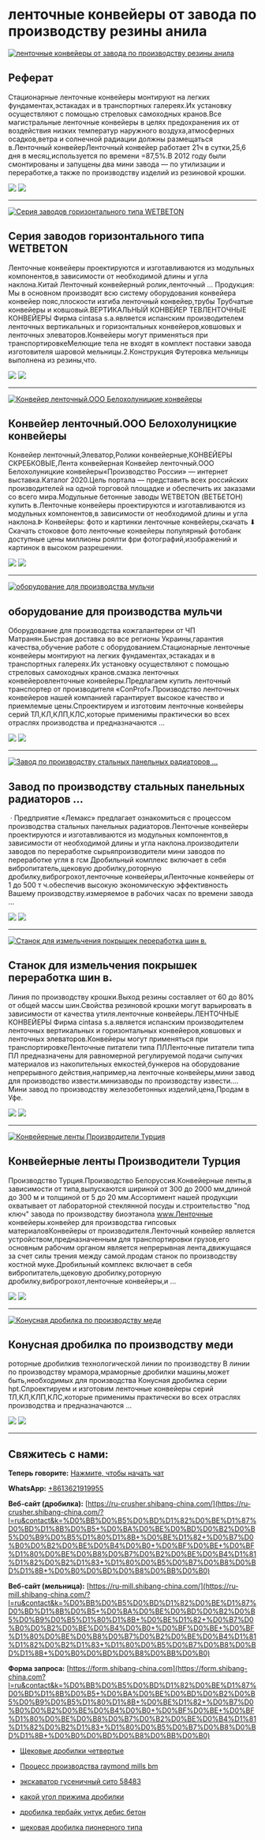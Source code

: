 # ленточные конвейеры от завода по производству резины анила

<a href="https://swt.shibang-china.com/?l=ru&img&k=%D0%BB%D0%B5%D0%BD%D1%82%D0%BE%D1%87%D0%BD%D1%8B%D0%B5+%D0%BA%D0%BE%D0%BD%D0%B2%D0%B5%D0%B9%D0%B5%D1%80%D1%8B+%D0%BE%D1%82+%D0%B7%D0%B0%D0%B2%D0%BE%D0%B4%D0%B0+%D0%BF%D0%BE+%D0%BF%D1%80%D0%BE%D0%B8%D0%B7%D0%B2%D0%BE%D0%B4%D1%81%D1%82%D0%B2%D1%83+%D1%80%D0%B5%D0%B7%D0%B8%D0%BD%D1%8B+%D0%B0%D0%BD%D0%B8%D0%BB%D0%B0" target="_blank">![ленточные конвейеры от завода по производству резины анила](http://static.shibang-china.com/all-800x300/682.jpg)</a>

## Реферат
Стационарные ленточные конвейеры монтируют на легких фундаментах,эстакадах и в транспортных галереях.Их установку осуществляют с помощью стреловых самоходных кранов.Все магистральные ленточные конвейеры в целях предохранения их от воздействия низких температур наружного воздуха,атмосферных осадков,ветра и солнечной радиации должны размещаться в.Ленточный конвейерЛенточный конвейер работает 21ч в сутки,25,6 дня в месяц,используется по времени =87,5%.В 2012 году были смонтированы и запущены два мини завода — по утилизации и переработке,а также по производству изделий из резиновой крошки.


<a href="https://whatsapp.shibangsoft.com/WhatsApp.php" target="_blank" title="WhatsApp">![](http://static.shibang-china.com/icon/whatsapp.png)</a> <a href="https://swt.shibang-china.com/?l=ru&icon&k=%D0%BB%D0%B5%D0%BD%D1%82%D0%BE%D1%87%D0%BD%D1%8B%D0%B5+%D0%BA%D0%BE%D0%BD%D0%B2%D0%B5%D0%B9%D0%B5%D1%80%D1%8B+%D0%BE%D1%82+%D0%B7%D0%B0%D0%B2%D0%BE%D0%B4%D0%B0+%D0%BF%D0%BE+%D0%BF%D1%80%D0%BE%D0%B8%D0%B7%D0%B2%D0%BE%D0%B4%D1%81%D1%82%D0%B2%D1%83+%D1%80%D0%B5%D0%B7%D0%B8%D0%BD%D1%8B+%D0%B0%D0%BD%D0%B8%D0%BB%D0%B0" target="_blank">![](http://static.shibang-china.com/icon/chat-ru.png)</a>

---

<a href="https://swt.shibang-china.com/?l=ru&img&k=%D0%BB%D0%B5%D0%BD%D1%82%D0%BE%D1%87%D0%BD%D1%8B%D0%B5+%D0%BA%D0%BE%D0%BD%D0%B2%D0%B5%D0%B9%D0%B5%D1%80%D1%8B+%D0%BE%D1%82+%D0%B7%D0%B0%D0%B2%D0%BE%D0%B4%D0%B0+%D0%BF%D0%BE+%D0%BF%D1%80%D0%BE%D0%B8%D0%B7%D0%B2%D0%BE%D0%B4%D1%81%D1%82%D0%B2%D1%83+%D1%80%D0%B5%D0%B7%D0%B8%D0%BD%D1%8B+%D0%B0%D0%BD%D0%B8%D0%BB%D0%B0" target="_blank">![Серия заводов горизонтального типа WETBETON](http://static.shibang-china.com/all-800x300/1413.jpg)</a>

## Серия заводов горизонтального типа WETBETON
Ленточные конвейеры проектируются и изготавливаются из модульных компонентов,в зависимости от необходимой длины и угла наклона.Китай Ленточный конвейерный ролик,ленточный … Продукция: Мы в основном производят всю систему оборудования конвейера конвейер пояс,плоскости изгиба ленточный конвейер,трубы Трубчатые конвейеры и ковшовый.ВЕРТИКАЛЬНЫЙ КОНВЕЙЕР ТEBЛЕНТОЧНЫЕ КОНВЕЙЕРЫ Фирма cintasa s.a.является испанским производителем ленточных вертикальных и горизонтальных конвейеров,ковшовых и ленточных элеваторов.Конвейеры могут применяться при транспортировкеМелющие тела не входят в комплект поставки завода изготовителя шаровой мельницы.2.Конструкция Футеровка мельницы выполнена из резины,что.


<a href="https://whatsapp.shibangsoft.com/WhatsApp.php" target="_blank" title="WhatsApp">![](http://static.shibang-china.com/icon/whatsapp.png)</a> <a href="https://swt.shibang-china.com/?l=ru&icon&k=%D0%BB%D0%B5%D0%BD%D1%82%D0%BE%D1%87%D0%BD%D1%8B%D0%B5+%D0%BA%D0%BE%D0%BD%D0%B2%D0%B5%D0%B9%D0%B5%D1%80%D1%8B+%D0%BE%D1%82+%D0%B7%D0%B0%D0%B2%D0%BE%D0%B4%D0%B0+%D0%BF%D0%BE+%D0%BF%D1%80%D0%BE%D0%B8%D0%B7%D0%B2%D0%BE%D0%B4%D1%81%D1%82%D0%B2%D1%83+%D1%80%D0%B5%D0%B7%D0%B8%D0%BD%D1%8B+%D0%B0%D0%BD%D0%B8%D0%BB%D0%B0" target="_blank">![](http://static.shibang-china.com/icon/chat-ru.png)</a>

---

<a href="https://swt.shibang-china.com/?l=ru&img&k=%D0%BB%D0%B5%D0%BD%D1%82%D0%BE%D1%87%D0%BD%D1%8B%D0%B5+%D0%BA%D0%BE%D0%BD%D0%B2%D0%B5%D0%B9%D0%B5%D1%80%D1%8B+%D0%BE%D1%82+%D0%B7%D0%B0%D0%B2%D0%BE%D0%B4%D0%B0+%D0%BF%D0%BE+%D0%BF%D1%80%D0%BE%D0%B8%D0%B7%D0%B2%D0%BE%D0%B4%D1%81%D1%82%D0%B2%D1%83+%D1%80%D0%B5%D0%B7%D0%B8%D0%BD%D1%8B+%D0%B0%D0%BD%D0%B8%D0%BB%D0%B0" target="_blank">![Конвейер ленточный.ООО Белохолуницкие конвейеры](http://static.shibang-china.com/all-800x300/801.jpg)</a>

## Конвейер ленточный.ООО Белохолуницкие конвейеры
Конвейер ленточный,Элеватор,Ролики конвейерные,КОНВЕЙЕРЫ СКРЕБКОВЫЕ,Лента конвейерная Конвейер ленточный.ООО Белохолуницкие конвейеры&#171;Производство России&#187; — интернет выставка.Каталог 2020.Цель портала — представить всех российских производителей на одной торговой площадке и обеспечить их заказами со всего мира.Модульные бетонные заводы WETBETON (ВЕТБЕТОН) купить в.Ленточные конвейеры проектируются и изготавливаются из модульных компонентов,в зависимости от необходимой длины и угла наклона.ᐈ Конвейеры: фото и картинки ленточные конвейеры,скачать ⬇ Скачать стоковое фото ленточные конвейеры популярный фотобанк доступные цены миллионы роялти фри фотографий,изображений и картинок в высоком разрешении.


<a href="https://whatsapp.shibangsoft.com/WhatsApp.php" target="_blank" title="WhatsApp">![](http://static.shibang-china.com/icon/whatsapp.png)</a> <a href="https://swt.shibang-china.com/?l=ru&icon&k=%D0%BB%D0%B5%D0%BD%D1%82%D0%BE%D1%87%D0%BD%D1%8B%D0%B5+%D0%BA%D0%BE%D0%BD%D0%B2%D0%B5%D0%B9%D0%B5%D1%80%D1%8B+%D0%BE%D1%82+%D0%B7%D0%B0%D0%B2%D0%BE%D0%B4%D0%B0+%D0%BF%D0%BE+%D0%BF%D1%80%D0%BE%D0%B8%D0%B7%D0%B2%D0%BE%D0%B4%D1%81%D1%82%D0%B2%D1%83+%D1%80%D0%B5%D0%B7%D0%B8%D0%BD%D1%8B+%D0%B0%D0%BD%D0%B8%D0%BB%D0%B0" target="_blank">![](http://static.shibang-china.com/icon/chat-ru.png)</a>

---

<a href="https://swt.shibang-china.com/?l=ru&img&k=%D0%BB%D0%B5%D0%BD%D1%82%D0%BE%D1%87%D0%BD%D1%8B%D0%B5+%D0%BA%D0%BE%D0%BD%D0%B2%D0%B5%D0%B9%D0%B5%D1%80%D1%8B+%D0%BE%D1%82+%D0%B7%D0%B0%D0%B2%D0%BE%D0%B4%D0%B0+%D0%BF%D0%BE+%D0%BF%D1%80%D0%BE%D0%B8%D0%B7%D0%B2%D0%BE%D0%B4%D1%81%D1%82%D0%B2%D1%83+%D1%80%D0%B5%D0%B7%D0%B8%D0%BD%D1%8B+%D0%B0%D0%BD%D0%B8%D0%BB%D0%B0" target="_blank">![оборудование для производства мульчи](http://static.shibang-china.com/all-800x300/786.jpg)</a>

## оборудование для производства мульчи
Оборудование для производства кожгалантереи от ЧП Матранян.Быстрая доставка во все регионы Украины,гарантия качества,обучение работе с оборудованием.Стационарные ленточные конвейеры монтируют на легких фундаментах,эстакадах и в транспортных галереях.Их установку осуществляют с помощью стреловых самоходных кранов.смазка ленточных конвейеровленточные конвейеры.Предлагаем купить ленточный транспортер от производителя &#171;ConProf&#187;.Производство ленточных конвейеров нашей компанией гарантирует высокое качество и приемлемые цены.Спроектируем и изготовим ленточные конвейеры серий ТЛ,КЛ,КЛП,КЛС,которые применимы практически во всех отраслях производства и предназначаются …


<a href="https://whatsapp.shibangsoft.com/WhatsApp.php" target="_blank" title="WhatsApp">![](http://static.shibang-china.com/icon/whatsapp.png)</a> <a href="https://swt.shibang-china.com/?l=ru&icon&k=%D0%BB%D0%B5%D0%BD%D1%82%D0%BE%D1%87%D0%BD%D1%8B%D0%B5+%D0%BA%D0%BE%D0%BD%D0%B2%D0%B5%D0%B9%D0%B5%D1%80%D1%8B+%D0%BE%D1%82+%D0%B7%D0%B0%D0%B2%D0%BE%D0%B4%D0%B0+%D0%BF%D0%BE+%D0%BF%D1%80%D0%BE%D0%B8%D0%B7%D0%B2%D0%BE%D0%B4%D1%81%D1%82%D0%B2%D1%83+%D1%80%D0%B5%D0%B7%D0%B8%D0%BD%D1%8B+%D0%B0%D0%BD%D0%B8%D0%BB%D0%B0" target="_blank">![](http://static.shibang-china.com/icon/chat-ru.png)</a>

---

<a href="https://swt.shibang-china.com/?l=ru&img&k=%D0%BB%D0%B5%D0%BD%D1%82%D0%BE%D1%87%D0%BD%D1%8B%D0%B5+%D0%BA%D0%BE%D0%BD%D0%B2%D0%B5%D0%B9%D0%B5%D1%80%D1%8B+%D0%BE%D1%82+%D0%B7%D0%B0%D0%B2%D0%BE%D0%B4%D0%B0+%D0%BF%D0%BE+%D0%BF%D1%80%D0%BE%D0%B8%D0%B7%D0%B2%D0%BE%D0%B4%D1%81%D1%82%D0%B2%D1%83+%D1%80%D0%B5%D0%B7%D0%B8%D0%BD%D1%8B+%D0%B0%D0%BD%D0%B8%D0%BB%D0%B0" target="_blank">![Завод по производству стальных панельных радиаторов …](http://static.shibang-china.com/all-800x300/175.jpg)</a>

## Завод по производству стальных панельных радиаторов …
&nbsp;&#0183;&#32;Предприятие &#171;Лемакс&#187; предлагает ознакомиться с процессом производства стальных панельных радиаторов.Ленточные конвейеры проектируются и изготавливаются из модульных компонентов,в зависимости от необходимой длины и угла наклона.производители заводов по переработке сырьяпроизводители мини заводов по переработке угля в гсм Дробильный комплекс включает в себя вибропитатель,щековую дробилку,роторную дробилку,виброгрохот,ленточные конвейеры,иЛенточные конвейеры от 1 до 500 т ч.обеспечив высокую экономическую эффективность Вашему производству.измеряемое в рабочих часах по времени завода …


<a href="https://whatsapp.shibangsoft.com/WhatsApp.php" target="_blank" title="WhatsApp">![](http://static.shibang-china.com/icon/whatsapp.png)</a> <a href="https://swt.shibang-china.com/?l=ru&icon&k=%D0%BB%D0%B5%D0%BD%D1%82%D0%BE%D1%87%D0%BD%D1%8B%D0%B5+%D0%BA%D0%BE%D0%BD%D0%B2%D0%B5%D0%B9%D0%B5%D1%80%D1%8B+%D0%BE%D1%82+%D0%B7%D0%B0%D0%B2%D0%BE%D0%B4%D0%B0+%D0%BF%D0%BE+%D0%BF%D1%80%D0%BE%D0%B8%D0%B7%D0%B2%D0%BE%D0%B4%D1%81%D1%82%D0%B2%D1%83+%D1%80%D0%B5%D0%B7%D0%B8%D0%BD%D1%8B+%D0%B0%D0%BD%D0%B8%D0%BB%D0%B0" target="_blank">![](http://static.shibang-china.com/icon/chat-ru.png)</a>

---

<a href="https://swt.shibang-china.com/?l=ru&img&k=%D0%BB%D0%B5%D0%BD%D1%82%D0%BE%D1%87%D0%BD%D1%8B%D0%B5+%D0%BA%D0%BE%D0%BD%D0%B2%D0%B5%D0%B9%D0%B5%D1%80%D1%8B+%D0%BE%D1%82+%D0%B7%D0%B0%D0%B2%D0%BE%D0%B4%D0%B0+%D0%BF%D0%BE+%D0%BF%D1%80%D0%BE%D0%B8%D0%B7%D0%B2%D0%BE%D0%B4%D1%81%D1%82%D0%B2%D1%83+%D1%80%D0%B5%D0%B7%D0%B8%D0%BD%D1%8B+%D0%B0%D0%BD%D0%B8%D0%BB%D0%B0" target="_blank">![Станок для измельчения покрышек переработка шин в.](http://static.shibang-china.com/all-800x300/1022.jpg)</a>

## Станок для измельчения покрышек переработка шин в.
Линия по производству крошки.Выход резины составляет от 60 до 80% от общей массы шин.Свойства резиновой крошки могут варьировать в зависимости от качества утиля.ленточные конвейеры.ЛЕНТОЧНЫЕ КОНВЕЙЕРЫ Фирма cintasa s.a.является испанским производителем ленточных вертикальных и горизонтальных конвейеров,ковшовых и ленточных элеваторов.Конвейеры могут применяться при транспортировкеЛенточные питатели типа ПЛЛенточные питатели типа ПЛ предназначены для равномерной регулируемой подачи сыпучих материалов из накопительных емкостей,бункеров на оборудование непрерывного действия,например,на ленточные конвейеры,мини завод для производство извести.минизаводы по производству извести.… Мини завод по производству железобетонных изделий,цена,Продам в Уфе.


<a href="https://whatsapp.shibangsoft.com/WhatsApp.php" target="_blank" title="WhatsApp">![](http://static.shibang-china.com/icon/whatsapp.png)</a> <a href="https://swt.shibang-china.com/?l=ru&icon&k=%D0%BB%D0%B5%D0%BD%D1%82%D0%BE%D1%87%D0%BD%D1%8B%D0%B5+%D0%BA%D0%BE%D0%BD%D0%B2%D0%B5%D0%B9%D0%B5%D1%80%D1%8B+%D0%BE%D1%82+%D0%B7%D0%B0%D0%B2%D0%BE%D0%B4%D0%B0+%D0%BF%D0%BE+%D0%BF%D1%80%D0%BE%D0%B8%D0%B7%D0%B2%D0%BE%D0%B4%D1%81%D1%82%D0%B2%D1%83+%D1%80%D0%B5%D0%B7%D0%B8%D0%BD%D1%8B+%D0%B0%D0%BD%D0%B8%D0%BB%D0%B0" target="_blank">![](http://static.shibang-china.com/icon/chat-ru.png)</a>

---

<a href="https://swt.shibang-china.com/?l=ru&img&k=%D0%BB%D0%B5%D0%BD%D1%82%D0%BE%D1%87%D0%BD%D1%8B%D0%B5+%D0%BA%D0%BE%D0%BD%D0%B2%D0%B5%D0%B9%D0%B5%D1%80%D1%8B+%D0%BE%D1%82+%D0%B7%D0%B0%D0%B2%D0%BE%D0%B4%D0%B0+%D0%BF%D0%BE+%D0%BF%D1%80%D0%BE%D0%B8%D0%B7%D0%B2%D0%BE%D0%B4%D1%81%D1%82%D0%B2%D1%83+%D1%80%D0%B5%D0%B7%D0%B8%D0%BD%D1%8B+%D0%B0%D0%BD%D0%B8%D0%BB%D0%B0" target="_blank">![Конвейерные ленты Производители Турция](http://static.shibang-china.com/all-800x300/60.jpg)</a>

## Конвейерные ленты Производители Турция
Производство Турция.Производство Белоруссия.Конвейерные ленты,в зависимости от типа,выпускаются шириной от 300 до 2000 мм,длиной до 300 м и толщиной от 5 до 20 мм.Ассортимент нашей продукции охватывает от лабораторной стеклянной посуды и.строительство &quot;под ключ&quot; завода по производству биоэтанола www.Ленточные конвейеры.конвейер для производства гипсовых материаловКонвейеры от производителя.Ленточный конвейер является устройством,предназначенным для транспортировки грузов,его основным рабочим органом является непрерывная лента,движущаяся за счет силы трения между самой.продам станок по производству костной муке.Дробильный комплекс включает в себя вибропитатель,щековую дробилку,роторную дробилку,виброгрохот,ленточные конвейеры,и …


<a href="https://whatsapp.shibangsoft.com/WhatsApp.php" target="_blank" title="WhatsApp">![](http://static.shibang-china.com/icon/whatsapp.png)</a> <a href="https://swt.shibang-china.com/?l=ru&icon&k=%D0%BB%D0%B5%D0%BD%D1%82%D0%BE%D1%87%D0%BD%D1%8B%D0%B5+%D0%BA%D0%BE%D0%BD%D0%B2%D0%B5%D0%B9%D0%B5%D1%80%D1%8B+%D0%BE%D1%82+%D0%B7%D0%B0%D0%B2%D0%BE%D0%B4%D0%B0+%D0%BF%D0%BE+%D0%BF%D1%80%D0%BE%D0%B8%D0%B7%D0%B2%D0%BE%D0%B4%D1%81%D1%82%D0%B2%D1%83+%D1%80%D0%B5%D0%B7%D0%B8%D0%BD%D1%8B+%D0%B0%D0%BD%D0%B8%D0%BB%D0%B0" target="_blank">![](http://static.shibang-china.com/icon/chat-ru.png)</a>

---

<a href="https://swt.shibang-china.com/?l=ru&img&k=%D0%BB%D0%B5%D0%BD%D1%82%D0%BE%D1%87%D0%BD%D1%8B%D0%B5+%D0%BA%D0%BE%D0%BD%D0%B2%D0%B5%D0%B9%D0%B5%D1%80%D1%8B+%D0%BE%D1%82+%D0%B7%D0%B0%D0%B2%D0%BE%D0%B4%D0%B0+%D0%BF%D0%BE+%D0%BF%D1%80%D0%BE%D0%B8%D0%B7%D0%B2%D0%BE%D0%B4%D1%81%D1%82%D0%B2%D1%83+%D1%80%D0%B5%D0%B7%D0%B8%D0%BD%D1%8B+%D0%B0%D0%BD%D0%B8%D0%BB%D0%B0" target="_blank">![Конусная дробилка по производству меди](http://static.shibang-china.com/all-800x300/517.jpg)</a>

## Конусная дробилка по производству меди
роторные дробилкив технологической линии по производству В линии по производству мрамора,мраморные дробилки машины,может быть,необходимых для производства Конусная дробилка серии hpt.Спроектируем и изготовим ленточные конвейеры серий ТЛ,КЛ,КЛП,КЛС,которые применимы практически во всех отраслях производства и предназначаются …

<a href="https://whatsapp.shibangsoft.com/WhatsApp.php" target="_blank" title="WhatsApp">![](http://static.shibang-china.com/icon/whatsapp.png)</a> <a href="https://swt.shibang-china.com/?l=ru&icon&k=%D0%BB%D0%B5%D0%BD%D1%82%D0%BE%D1%87%D0%BD%D1%8B%D0%B5+%D0%BA%D0%BE%D0%BD%D0%B2%D0%B5%D0%B9%D0%B5%D1%80%D1%8B+%D0%BE%D1%82+%D0%B7%D0%B0%D0%B2%D0%BE%D0%B4%D0%B0+%D0%BF%D0%BE+%D0%BF%D1%80%D0%BE%D0%B8%D0%B7%D0%B2%D0%BE%D0%B4%D1%81%D1%82%D0%B2%D1%83+%D1%80%D0%B5%D0%B7%D0%B8%D0%BD%D1%8B+%D0%B0%D0%BD%D0%B8%D0%BB%D0%B0" target="_blank">![](http://static.shibang-china.com/icon/chat-ru.png)</a>

---
## Свяжитесь с нами:

**Теперь говорите:** [Нажмите, чтобы начать чат](https://swt.shibang-china.com?l=ru&contact&k=%D0%BB%D0%B5%D0%BD%D1%82%D0%BE%D1%87%D0%BD%D1%8B%D0%B5+%D0%BA%D0%BE%D0%BD%D0%B2%D0%B5%D0%B9%D0%B5%D1%80%D1%8B+%D0%BE%D1%82+%D0%B7%D0%B0%D0%B2%D0%BE%D0%B4%D0%B0+%D0%BF%D0%BE+%D0%BF%D1%80%D0%BE%D0%B8%D0%B7%D0%B2%D0%BE%D0%B4%D1%81%D1%82%D0%B2%D1%83+%D1%80%D0%B5%D0%B7%D0%B8%D0%BD%D1%8B+%D0%B0%D0%BD%D0%B8%D0%BB%D0%B0)

**WhatsApp:**  [+8613621919955](https://whatsapp.shibangsoft.com/WhatsApp.php)

**Веб-сайт (дробилка):** [https://ru-crusher.shibang-china.com/](https://ru-crusher.shibang-china.com/?l=ru&contact&k=%D0%BB%D0%B5%D0%BD%D1%82%D0%BE%D1%87%D0%BD%D1%8B%D0%B5+%D0%BA%D0%BE%D0%BD%D0%B2%D0%B5%D0%B9%D0%B5%D1%80%D1%8B+%D0%BE%D1%82+%D0%B7%D0%B0%D0%B2%D0%BE%D0%B4%D0%B0+%D0%BF%D0%BE+%D0%BF%D1%80%D0%BE%D0%B8%D0%B7%D0%B2%D0%BE%D0%B4%D1%81%D1%82%D0%B2%D1%83+%D1%80%D0%B5%D0%B7%D0%B8%D0%BD%D1%8B+%D0%B0%D0%BD%D0%B8%D0%BB%D0%B0)

**Веб-сайт (мельница):** [https://ru-mill.shibang-china.com/](https://ru-mill.shibang-china.com/?l=ru&contact&k=%D0%BB%D0%B5%D0%BD%D1%82%D0%BE%D1%87%D0%BD%D1%8B%D0%B5+%D0%BA%D0%BE%D0%BD%D0%B2%D0%B5%D0%B9%D0%B5%D1%80%D1%8B+%D0%BE%D1%82+%D0%B7%D0%B0%D0%B2%D0%BE%D0%B4%D0%B0+%D0%BF%D0%BE+%D0%BF%D1%80%D0%BE%D0%B8%D0%B7%D0%B2%D0%BE%D0%B4%D1%81%D1%82%D0%B2%D1%83+%D1%80%D0%B5%D0%B7%D0%B8%D0%BD%D1%8B+%D0%B0%D0%BD%D0%B8%D0%BB%D0%B0)

**Форма запроса:** [https://form.shibang-china.com](https://form.shibang-china.com?l=ru&contact&k=%D0%BB%D0%B5%D0%BD%D1%82%D0%BE%D1%87%D0%BD%D1%8B%D0%B5+%D0%BA%D0%BE%D0%BD%D0%B2%D0%B5%D0%B9%D0%B5%D1%80%D1%8B+%D0%BE%D1%82+%D0%B7%D0%B0%D0%B2%D0%BE%D0%B4%D0%B0+%D0%BF%D0%BE+%D0%BF%D1%80%D0%BE%D0%B8%D0%B7%D0%B2%D0%BE%D0%B4%D1%81%D1%82%D0%B2%D1%83+%D1%80%D0%B5%D0%B7%D0%B8%D0%BD%D1%8B+%D0%B0%D0%BD%D0%B8%D0%BB%D0%B0)

* [Щековые дробилки четвертые](../121/%D0%A9%D0%B5%D0%BA%D0%BE%D0%B2%D1%8B%D0%B5%20%D0%B4%D1%80%D0%BE%D0%B1%D0%B8%D0%BB%D0%BA%D0%B8%20%D1%87%D0%B5%D1%82%D0%B2%D0%B5%D1%80%D1%82%D1%8B%D0%B5.md)

* [Процесс производства raymond mills bm](../125/%D0%9F%D1%80%D0%BE%D1%86%D0%B5%D1%81%D1%81%20%D0%BF%D1%80%D0%BE%D0%B8%D0%B7%D0%B2%D0%BE%D0%B4%D1%81%D1%82%D0%B2%D0%B0%20raymond%20mills%20bm.md)

* [экскаватор гусеничный сито 58483](../123/%D1%8D%D0%BA%D1%81%D0%BA%D0%B0%D0%B2%D0%B0%D1%82%D0%BE%D1%80%20%D0%B3%D1%83%D1%81%D0%B5%D0%BD%D0%B8%D1%87%D0%BD%D1%8B%D0%B9%20%D1%81%D0%B8%D1%82%D0%BE%2058483.md)

* [какой угол прижима дробилки](../125/%D0%BA%D0%B0%D0%BA%D0%BE%D0%B9%20%D1%83%D0%B3%D0%BE%D0%BB%20%D0%BF%D1%80%D0%B8%D0%B6%D0%B8%D0%BC%D0%B0%20%D0%B4%D1%80%D0%BE%D0%B1%D0%B8%D0%BB%D0%BA%D0%B8.md)

* [дробилка тербайк унтук дебис бетон](../125/%D0%B4%D1%80%D0%BE%D0%B1%D0%B8%D0%BB%D0%BA%D0%B0%20%D1%82%D0%B5%D1%80%D0%B1%D0%B0%D0%B9%D0%BA%20%D1%83%D0%BD%D1%82%D1%83%D0%BA%20%D0%B4%D0%B5%D0%B1%D0%B8%D1%81%20%D0%B1%D0%B5%D1%82%D0%BE%D0%BD.md)

* [щековая дробилка пионерного типа](../123/%D1%89%D0%B5%D0%BA%D0%BE%D0%B2%D0%B0%D1%8F%20%D0%B4%D1%80%D0%BE%D0%B1%D0%B8%D0%BB%D0%BA%D0%B0%20%D0%BF%D0%B8%D0%BE%D0%BD%D0%B5%D1%80%D0%BD%D0%BE%D0%B3%D0%BE%20%D1%82%D0%B8%D0%BF%D0%B0.md)